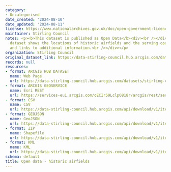 ```yaml
---
category:
- Uncategorised
date_created: '2024-08-10'
date_updated: '2024-08-11'
license: https://www.nationalarchives.gov.uk/doc/open-government-licence/version/3/
maintainer: Stirling Council
notes: <p><b>This dataset is published as Open Data</b><div><br /></div><div>This
  dataset shows the locations of historic airfields and the serving countries, squadrons,
  and links to additional information.<br /></div></p>
organization: Stirling Council
original_dataset_link: https://data-stirling-council.hub.arcgis.com/datasets/stirling-council::open-data-historic-airfields
records: null
resources:
- format: ARCGIS HUB DATASET
  name: Web Page
  url: https://data-stirling-council.hub.arcgis.com/datasets/stirling-council::open-data-historic-airfields
- format: ARCGIS GEOSERVICE
  name: Esri REST
  url: https://services-eu1.arcgis.com/cECIr59LclpO818r/arcgis/rest/services/ww2/FeatureServer/0
- format: CSV
  name: CSV
  url: https://data-stirling-council.hub.arcgis.com/api/download/v1/items/40c0382c3ebe437786679aaa243f055d/csv?layers=0
- format: GEOJSON
  name: GeoJSON
  url: https://data-stirling-council.hub.arcgis.com/api/download/v1/items/40c0382c3ebe437786679aaa243f055d/geojson?layers=0
- format: ZIP
  name: Shapefile
  url: https://data-stirling-council.hub.arcgis.com/api/download/v1/items/40c0382c3ebe437786679aaa243f055d/shapefile?layers=0
- format: KML
  name: KML
  url: https://data-stirling-council.hub.arcgis.com/api/download/v1/items/40c0382c3ebe437786679aaa243f055d/kml?layers=0
schema: default
title: Open data - historic airfields
---
```

